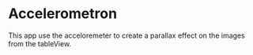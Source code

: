 # Accelerometron

This app use the acceloremeter to create a parallax effect on the images from the tableView.
